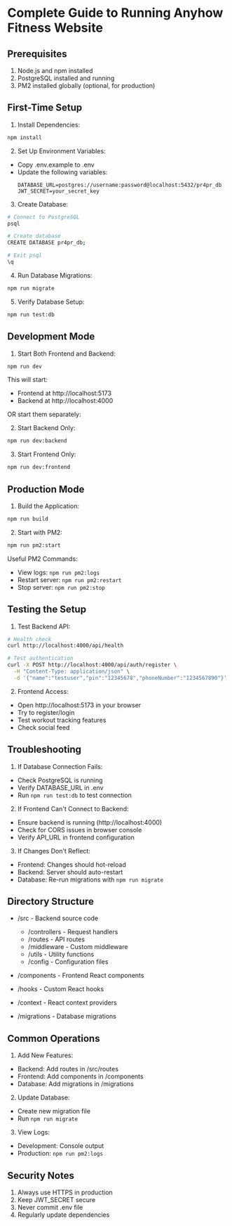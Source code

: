 # Complete Guide to Running Anyhow Fitness Website

## Prerequisites
1. Node.js and npm installed
2. PostgreSQL installed and running
3. PM2 installed globally (optional, for production)

## First-Time Setup

1. Install Dependencies:
```bash
npm install
```

2. Set Up Environment Variables:
- Copy .env.example to .env
- Update the following variables:
  ```
  DATABASE_URL=postgres://username:password@localhost:5432/pr4pr_db
  JWT_SECRET=your_secret_key
  ```

3. Create Database:
```bash
# Connect to PostgreSQL
psql

# Create database
CREATE DATABASE pr4pr_db;

# Exit psql
\q
```

4. Run Database Migrations:
```bash
npm run migrate
```

5. Verify Database Setup:
```bash
npm run test:db
```

## Development Mode

1. Start Both Frontend and Backend:
```bash
npm run dev
```

This will start:
- Frontend at http://localhost:5173
- Backend at http://localhost:4000

OR start them separately:

2. Start Backend Only:
```bash
npm run dev:backend
```

3. Start Frontend Only:
```bash
npm run dev:frontend
```

## Production Mode

1. Build the Application:
```bash
npm run build
```

2. Start with PM2:
```bash
npm run pm2:start
```

Useful PM2 Commands:
- View logs: `npm run pm2:logs`
- Restart server: `npm run pm2:restart`
- Stop server: `npm run pm2:stop`

## Testing the Setup

1. Test Backend API:
```bash
# Health check
curl http://localhost:4000/api/health

# Test authentication
curl -X POST http://localhost:4000/api/auth/register \
  -H "Content-Type: application/json" \
  -d '{"name":"testuser","pin":"12345678","phoneNumber":"1234567890"}'
```

2. Frontend Access:
- Open http://localhost:5173 in your browser
- Try to register/login
- Test workout tracking features
- Check social feed

## Troubleshooting

1. If Database Connection Fails:
- Check PostgreSQL is running
- Verify DATABASE_URL in .env
- Run `npm run test:db` to test connection

2. If Frontend Can't Connect to Backend:
- Ensure backend is running (http://localhost:4000)
- Check for CORS issues in browser console
- Verify API_URL in frontend configuration

3. If Changes Don't Reflect:
- Frontend: Changes should hot-reload
- Backend: Server should auto-restart
- Database: Re-run migrations with `npm run migrate`

## Directory Structure

- /src - Backend source code
  - /controllers - Request handlers
  - /routes - API routes
  - /middleware - Custom middleware
  - /utils - Utility functions
  - /config - Configuration files

- /components - Frontend React components
- /hooks - Custom React hooks
- /context - React context providers
- /migrations - Database migrations

## Common Operations

1. Add New Features:
- Backend: Add routes in /src/routes
- Frontend: Add components in /components
- Database: Add migrations in /migrations

2. Update Database:
- Create new migration file
- Run `npm run migrate`

3. View Logs:
- Development: Console output
- Production: `npm run pm2:logs`

## Security Notes

1. Always use HTTPS in production
2. Keep JWT_SECRET secure
3. Never commit .env file
4. Regularly update dependencies